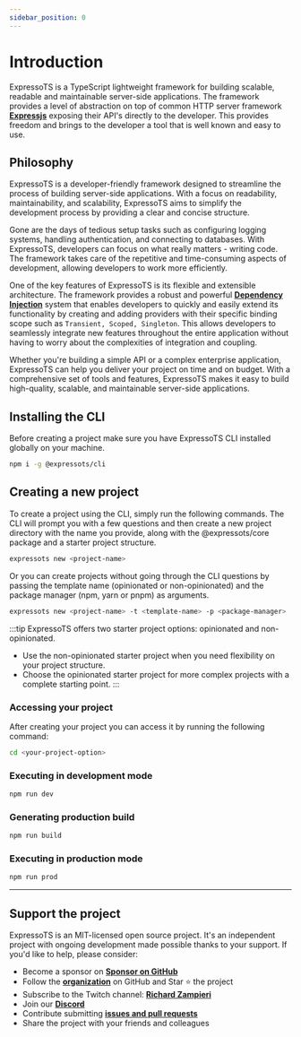 ```yaml
---
sidebar_position: 0
---
```


# Introduction

ExpressoTS is a TypeScript lightweight framework for building scalable, readable and maintainable server-side applications.
The framework provides a level of abstraction on top of common HTTP server framework **[Expressjs](https://expressjs.com/)** exposing their API's directly to the developer. This provides freedom and brings to the developer a tool that is well known and easy to use.

## Philosophy

ExpressoTS is a developer-friendly framework designed to streamline the process of building server-side applications. With a focus on readability, maintainability, and scalability, ExpressoTS aims to simplify the development process by providing a clear and concise structure.

Gone are the days of tedious setup tasks such as configuring logging systems, handling authentication, and connecting to databases. With ExpressoTS, developers can focus on what really matters - writing code. The framework takes care of the repetitive and time-consuming aspects of development, allowing developers to work more efficiently.

One of the key features of ExpressoTS is its flexible and extensible architecture. The framework provides a robust and powerful **[Dependency Injection](di.md)** system that enables developers to quickly and easily extend its functionality by creating and adding providers with their specific binding scope such as `Transient, Scoped, Singleton`. This allows developers to seamlessly integrate new features throughout the entire application without having to worry about the complexities of integration and coupling.

Whether you're building a simple API or a complex enterprise application, ExpressoTS can help you deliver your project on time and on budget. With a comprehensive set of tools and features, ExpressoTS makes it easy to build high-quality, scalable, and maintainable server-side applications.

## Installing the CLI

Before creating a project make sure you have ExpressoTS CLI installed globally on your machine.

```bash
npm i -g @expressots/cli
```

## Creating a new project

To create a project using the CLI, simply run the following commands. The CLI will prompt you with a few questions and then create a new project directory with the name you provide, along with the @expressots/core package and a starter project structure.

```bash
expressots new <project-name>
```

Or you can create projects without going through the CLI questions by passing the template name (opinionated or non-opinionated) and the package manager (npm, yarn or pnpm) as arguments.

```bash
expressots new <project-name> -t <template-name> -p <package-manager>
```

:::tip
ExpressoTS offers two starter project options: opinionated and non-opinionated.

- Use the non-opinionated starter project when you need flexibility on your project structure.
- Choose the opinionated starter project for more complex projects with a complete starting point.
:::

### Accessing your project

After creating your project you can access it by running the following command:

```bash
cd <your-project-option>
```

### Executing in development mode

```bash
npm run dev
```

### Generating production build

```bash
npm run build
```

### Executing in production mode

```bash
npm run prod
```

---

## Support the project

ExpressoTS is an MIT-licensed open source project. It's an independent project with ongoing development made possible thanks to your support. If you'd like to help, please consider:

- Become a sponsor on **[Sponsor on GitHub](https://github.com/sponsors/expressots)**
- Follow the **[organization](https://github.com/expressots)** on GitHub and Star ⭐ the project
- Subscribe to the Twitch channel: **[Richard Zampieri](https://www.twitch.tv/richardzampieri)**
- Join our **[Discord](https://discord.com/invite/PyPJfGK)**
- Contribute submitting **[issues and pull requests](https://github.com/expressots/expressots/issues/new/choose)**
- Share the project with your friends and colleagues
